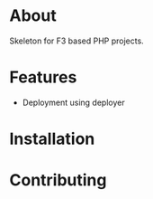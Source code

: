 # About

Skeleton for F3 based PHP projects.

# Features

- Deployment using deployer

# Installation

# Contributing